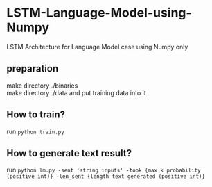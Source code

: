 # LSTM-Language-Model-using-Numpy
LSTM Architecture for Language Model case using Numpy only

## preparation
make directory ./binaries <br/>
make directory ./data and put training data into it

## How to train?
run `python train.py`

## How to generate text result?
run `python lm.py -sent 'string inputs' -topk {max k probability (positive int)} -len_sent {length text generated (positive int)}`

